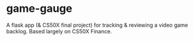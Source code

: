 # game-gauge
A flask app (& CS50X final project) for tracking &amp; reviewing a video game backlog. Based largely on CS50X Finance.
